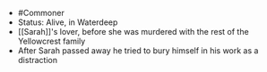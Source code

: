 - #Commoner
- Status: Alive, in Waterdeep
- [[Sarah]]'s lover, before she was murdered with the rest of the Yellowcrest family
- After Sarah passed away he tried to bury himself in his work as a distraction